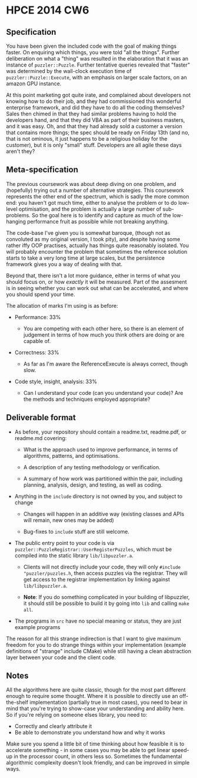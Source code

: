 HPCE 2014 CW6
=============

Specification
-------------

You have been given the included code with the
goal of making things faster. On enquiring which
things, you were told "all the things". Further
deliberation on what a "thing" was resulted in
the elaboration that it was an instance of
`puzzler::Puzzle`. Further tentative queries
revealed that "faster" was determined by the
wall-clock execution time of `puzzler::Puzzle::Execute`,
with an emphasis on larger scale factors, on an
amazon GPU instance.

At this point marketing got quite irate, and
complained about developers not knowing how to
do their job, and they had commissioned this wonderful
enterprise framework, and did they have to do
all the coding themselves? Sales then chimed
in that they had similar problems having to
hold the developers hand, and that they did
VBA as part of their business masters, and it was
easy. Oh, and that they had already sold a customer
a version that contains more things; the spec should
be ready on Friday 13th (and no, that is not ominous,
it just happens to be a religious holiday for the
customer), but it is only "small" stuff. Developers
are all agile these days aren't they?

Meta-specification
------------------

The previous coursework was about deep diving on one
problem, and (hopefully) trying out a number of alternative
strategies. This coursework represents the other end
of the spectrum, which is sadly the more common end: you
haven't got much time, either to analyse the problem or
to do low-level optimisation, and the problem is actually
a large number of sub-problems. So the goal here is to
identify and capture as much of the low-hanging performance
fruit as possible while not breaking anything.

The code-base I've given you is somewhat baroque,
(though not as convoluted as my original version,
I took pity), and despite having some rather iffy
OOP practises, actually has things quite reasonably
isolated. You will probably encounter the problem
that sometimes the reference solution starts to take
a very long time at large scales, but the persistence
framework gives you a way of dealing with that.

Beyond that, there isn't a lot more guidance, either
in terms of what you should focus on, or how
_exactly_ it will be measured. Part of the assesment
is in seeing whether you can work out what can be
accelerated, and where you should spend your time.

The allocation of marks I'm using is as before:

- Performance: 33%

  - You are competing with each other here, so there is an element of
    judgement in terms of how much you think others are doing or are
    capable of.

- Correctness: 33%

  - As far as I'm aware the ReferenceExecute is always correct, though slow.

- Code style, insight, analysis: 33%

  - Can I understand your code (can you understand your code)? Are the methods
    and techniques employed appropriate?

Deliverable format
------------------

- As before, your repository should contain a readme.txt, readme.pdf, or readme.md covering:

    - What is the approach used to improve performance, in terms of algorithms, patterns, and optimisations.

    - A description of any testing methodology or verification.

    - A summary of how work was partitioned within the pair, including planning, analysis, design, and testing, as well as coding.

- Anything in the `include` directory is not owned by you, and subject to change
  
  - Changes will happen in an additive way (existing classes and APIs will remain, new ones may be added)
  
  - Bug-fixes to `include` stuff are still welcome.

- The public entry point to your code is via `puzzler::PuzzleRegistrar::UserRegisterPuzzles`,
    which must be compiled into the static library `lib/libpuzzler.a`.
    
    - Clients will not directly include your code, they will only `#include "puzzler/puzzles.h`,
      then access puzzles via the registrar. They will get access to the registrar implementation
      by linking against `lib/libpuzzler.a`.
    
    - **Note**: If you do something complicated in your building of libpuzzler, it should still be
      possible to build it by going into `lib` and calling `make all`.
      
- The programs in `src` have no special meaning or status, they are just example programs 

The reason for all this strange indirection is that I want to give
maximum freedom for you to do strange things within your implementation
(example definitions of "strange" include CMake) while still having a clean
abstraction layer between your code and the client code.

Notes
-----

All the algorithms here are quite classic, though for the most
part different enough to require some thought. Where it is possible
to directly use an off-the-shelf implementation (partially true in
most cases), you need to bear in mind that you're trying to
show-case your understanding and ability here. So if you're
relying on someone elses library, you need to:

- Correctly and clearly attribute it
- Be able to demonstrate you understand how and why it works

Make sure you spend a little bit of time thinking about how
feasible it is to accelerate something - in some cases you
may be able to get linear speed-up in the processor count,
in others less so. Sometimes the fundamental algorithmic
complexity doesn't look friendly, and can be improved in
simple ways.
